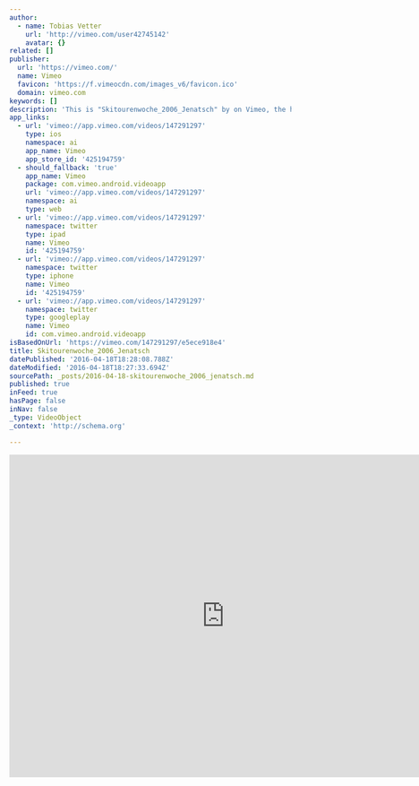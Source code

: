 ```yaml
---
author:
  - name: Tobias Vetter
    url: 'http://vimeo.com/user42745142'
    avatar: {}
related: []
publisher:
  url: 'https://vimeo.com/'
  name: Vimeo
  favicon: 'https://f.vimeocdn.com/images_v6/favicon.ico'
  domain: vimeo.com
keywords: []
description: 'This is "Skitourenwoche_2006_Jenatsch" by on Vimeo, the home for high quality videos and the people who love them.'
app_links:
  - url: 'vimeo://app.vimeo.com/videos/147291297'
    type: ios
    namespace: ai
    app_name: Vimeo
    app_store_id: '425194759'
  - should_fallback: 'true'
    app_name: Vimeo
    package: com.vimeo.android.videoapp
    url: 'vimeo://app.vimeo.com/videos/147291297'
    namespace: ai
    type: web
  - url: 'vimeo://app.vimeo.com/videos/147291297'
    namespace: twitter
    type: ipad
    name: Vimeo
    id: '425194759'
  - url: 'vimeo://app.vimeo.com/videos/147291297'
    namespace: twitter
    type: iphone
    name: Vimeo
    id: '425194759'
  - url: 'vimeo://app.vimeo.com/videos/147291297'
    namespace: twitter
    type: googleplay
    name: Vimeo
    id: com.vimeo.android.videoapp
isBasedOnUrl: 'https://vimeo.com/147291297/e5ece918e4'
title: Skitourenwoche_2006_Jenatsch
datePublished: '2016-04-18T18:28:08.788Z'
dateModified: '2016-04-18T18:27:33.694Z'
sourcePath: _posts/2016-04-18-skitourenwoche_2006_jenatsch.md
published: true
inFeed: true
hasPage: false
inNav: false
_type: VideoObject
_context: 'http://schema.org'

---
```

<iframe src="https://cdn.embedly.com/widgets/media.html?src=https%3A%2F%2Fplayer.vimeo.com%2Fvideo%2F147291297&amp;url=https%3A%2F%2Fvimeo.com%2F147291297&amp;image=http%3A%2F%2Fi.vimeocdn.com%2Fvideo%2F545916551_640.jpg&amp;key=b7d04c9b404c499eba89ee7072e1c4f7&amp;type=text%2Fhtml&amp;schema=vimeo" width="768" height="576" scrolling="no" frameborder="0" allowfullscreen="" style=""></iframe>